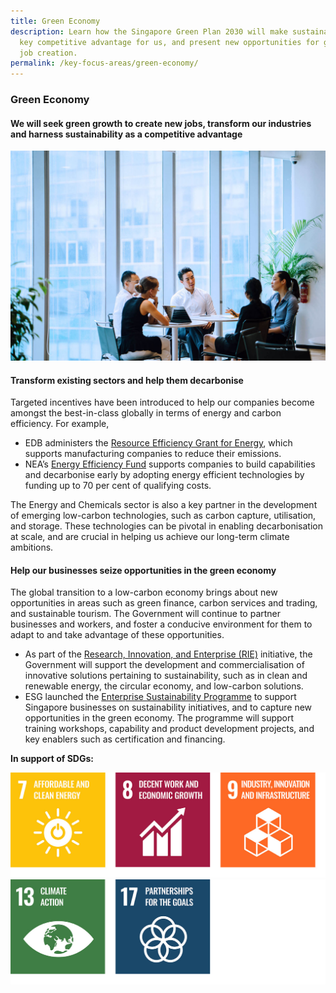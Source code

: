 ```yaml
---
title: Green Economy
description: Learn how the Singapore Green Plan 2030 will make sustainability a
  key competitive advantage for us, and present new opportunities for growth and
  job creation.
permalink: /key-focus-areas/green-economy/
---
```

### Green Economy

#### We will seek green growth to create new jobs, transform our industries and harness sustainability as a competitive advantage

<img src="/images/framework/framework_greeneconomy.jpg" alt="Green Economy">

####  Transform existing sectors and help them decarbonise
 
Targeted incentives have been introduced to help our companies become amongst the best-in-class globally in terms of energy and carbon efficiency. For example,
 
* EDB administers the [Resource Efficiency Grant for Energy](https://www.edb.gov.sg/en/how-we-help/incentives-and-schemes.html), which supports manufacturing companies to reduce their emissions.
* NEA’s [Energy Efficiency Fund](https://www.nea.gov.sg/programmes-grants/grants-and-awards/energy-efficiency-fund) supports companies to build capabilities and decarbonise early by adopting energy efficient technologies by funding up to 70 per cent of qualifying costs.
 
The Energy and Chemicals sector is also a key partner in the development of emerging low-carbon technologies, such as carbon capture, utilisation, and storage. These technologies can be pivotal in enabling decarbonisation at scale, and are crucial in helping us achieve our long-term climate ambitions. 

 
#### Help our businesses seize opportunities in the green economy
 
The global transition to a low-carbon economy brings about new opportunities in areas such as green finance, carbon services and trading, and sustainable tourism. The Government will continue to partner businesses and workers, and foster a conducive environment for them to adapt to and take advantage of these opportunities.
 
* As part of the [Research, Innovation, and Enterprise (RIE)](https://www.nrf.gov.sg/rie2025-plan) initiative, the Government will support the development and commercialisation of innovative solutions pertaining to sustainability, such as in clean and renewable energy, the circular economy, and low-carbon solutions.
* ESG launched the [Enterprise Sustainability Programme](https://www.enterprisesg.gov.sg/non-financial-assistance/for-singapore-companies/sustainability/enterprise-sustainability-programme) to support Singapore businesses on sustainability initiatives, and to capture new opportunities in the green economy. The programme will support training workshops, capability and product development projects, and key enablers such as certification and financing.



**In support of SDGs:**

<div class="sdg-container">
	<img class="sdg-image" src="/images/framework/greeneconomy_01.jpg" alt="7 8 9" />
	<img class="sdg-image" src="/images/framework/greeneconomy_02.jpg" alt="13 17" />
</div>

